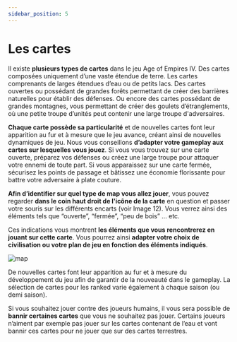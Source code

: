 ```yaml
---
sidebar_position: 5
---
```


# Les cartes

Il existe **plusieurs types de cartes** dans le jeu Age of Empires IV. Des cartes composées uniquement d’une vaste étendue de terre. Les cartes comprenants de larges étendues d’eau ou de petits lacs. Des cartes ouvertes ou possédant de grandes forêts permettant de créer des barrières naturelles pour établir des défenses. Ou encore des cartes possédant de grandes montagnes, vous permettant de créer des goulets d’étranglements, où une petite troupe d’unités peut contenir une large troupe d'adversaires.

**Chaque carte possède sa particularité** et de nouvelles cartes font leur apparition au fur et à mesure que le jeu avance, créant ainsi de nouvelles dynamiques de jeu. Nous vous conseillons **d’adapter votre gameplay aux cartes sur lesquelles vous jouez**. Si vous vous trouvez sur une carte ouverte, préparez vos défenses ou créez une large troupe pour attaquer votre ennemi de toute part. Si vous apparaissez sur une carte fermée, sécurisez les points de passage et bâtissez une économie florissante pour battre votre adversaire à plate couture. 

**Afin d’identifier sur quel type de map vous allez jouer**, vous pouvez regarder **dans le coin haut droit de l'icône de la carte** en question et passer votre souris sur les différents encarts (voir Image 12). Vous verrez ainsi des éléments tels que “ouverte”, “fermée”, “peu de bois” … etc.

Ces indications vous montrent **les éléments que vous rencontrerez en jouant sur cette carte**. Vous pourrez ainsi **adapter votre choix de civilisation ou votre plan de jeu en fonction des éléments indiqués**.

![map](/img/guide/map.png)

De nouvelles cartes font leur apparition au fur et à mesure du développement du jeu afin de garantir de la nouveauté dans le gameplay. La sélection de cartes pour les ranked varie également à chaque saison (ou demi saison). 

Si vous souhaitez jouer contre des joueurs humains, il vous sera possible de **bannir certaines cartes** que vous ne souhaitez pas jouer. Certains joueurs n’aiment par exemple pas jouer sur les cartes contenant de l’eau et vont bannir ces cartes pour ne jouer que sur des cartes terrestres.
